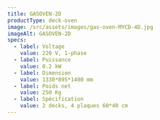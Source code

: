 ```yaml
---
title: GASOVEN-2D
productType: deck-oven
image: /src/assets/images/gas-oven-MYCD-4D.jpg
imageAlt: GASOVEN-2D
specs:
  - label: Voltage
    value: 220 V, 1-phase
  - label: Puissance
    value: 0.2 kW
  - label: Dimension
    value: 1330*895*1400 mm
  - label: Poids net
    value: 250 Kg
  - label: Spécification
    value: 2 decks, 4 plaques 60*40 cm
---
```

